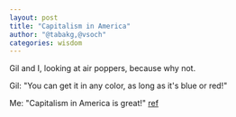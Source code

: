 ```yaml
---
layout: post
title: "Capitalism in America"
author: "@tabakg,@vsoch"
categories: wisdom
---
```


Gil and I, looking at air poppers, because why not.<br>

Gil: "You can get it in any color, as long as it's blue or red!"<br>

Me: "Capitalism in America is great!" [ref](http://oplaunch.com/blog/2015/04/30/the-truth-about-any-color-so-long-as-it-is-black/)<br>
